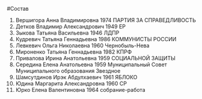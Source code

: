 #Состав
1. Вершигора Анна Владимировна 1974 ПАРТИЯ ЗА СПРАВЕДЛИВОСТЬ
2. Детков Владимир Александрович 1949 ЕР
3. Зыкова Татьяна Васильевна 1946 ЛДПР
4. Кудревич Татьяна Геннадьевна 1986 КОММУНИСТЫ РОССИИ
5. Левкевич Ольга Николаевна 1960 Чернобыль-Нева
6. Мироненко Татьяна Геннадьевна 1982 КПРФ
7. Привалова Ирина Анатольевна 1959 СОЦИАЛЬНОЙ ЗАЩИТЫ
8. Середина Елена Анатольевна 1959 Муниципальный Совет Муниципального образования Звездное
9. Шамсутдинов Ирэк Абдулхаевич 1961 ЯБЛОКО
10. Юдина Маргарита Александровна 1960 СР
11. Юрко Елена Валентиновна 1964 собрание-работа
